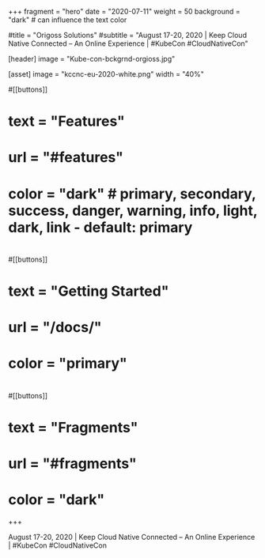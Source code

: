 +++
fragment = "hero"
date = "2020-07-11"
weight = 50
background = "dark" # can influence the text color

#title = "Origoss Solutions"
#subtitle = "August 17-20, 2020  |  Keep Cloud Native Connected – An Online Experience  |  #KubeCon #CloudNativeCon"

[header]
  image = "Kube-con-bckgrnd-orgioss.jpg"

[asset]
  image = "kccnc-eu-2020-white.png"
  width = "40%"

#[[buttons]]
#  text = "Features"
#  url = "#features"
#  color = "dark" # primary, secondary, success, danger, warning, info, light, dark, link - default: primary
#
#[[buttons]]
#  text = "Getting Started"
#  url = "/docs/"
#  color = "primary"
#
#[[buttons]]
#  text = "Fragments"
#  url = "#fragments"
#  color = "dark"

+++

August 17-20, 2020  |  Keep Cloud Native Connected – An Online Experience  |  #KubeCon #CloudNativeCon
